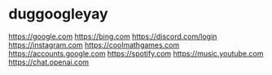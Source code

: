 # duggoogleyay
https://google.com https://bing.com https://discord.com/login https://instagram.com https://coolmathgames.com https://accounts.google.com https://spotify.com https://music.youtube.com https://chat.openai.com
